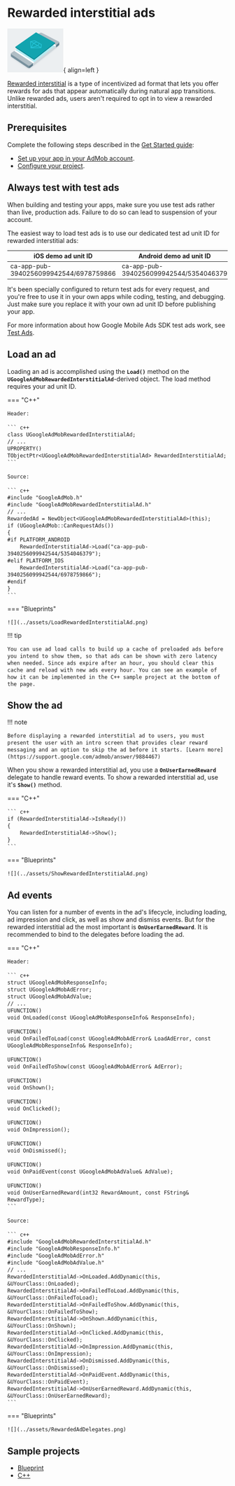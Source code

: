 # Rewarded interstitial ads

![](../assets/format-rewarded-interstitial.png){ align=left }

[Rewarded interstitial](https://support.google.com/admob/answer/9884467) is a type of incentivized ad format that lets you offer rewards for ads that appear automatically during natural app transitions. Unlike rewarded ads, users aren't required to opt in to view a rewarded interstitial.

## Prerequisites

Complete the following steps described in the [Get Started guide](../index.md):

-   [Set up your app in your AdMob account](../index.md#set-up-your-app-in-your-admob-account).
-   [Configure your project](../index.md#configure-your-project).

## Always test with test ads

When building and testing your apps, make sure you use test ads rather than live, production ads. Failure to do so can lead to suspension of your account.

The easiest way to load test ads is to use our dedicated test ad unit ID for rewarded interstitial ads:

| iOS demo ad unit ID                    | Android demo ad unit ID                |
| -------------------------------------- | -------------------------------------- |
| ca-app-pub-3940256099942544/6978759866 | ca-app-pub-3940256099942544/5354046379 |

It's been specially configured to return test ads for every request, and you're free to use it in your own apps while coding, testing, and debugging. Just make sure you replace it with your own ad unit ID before publishing your app.

For more information about how Google Mobile Ads SDK test ads work, see [Test Ads](../enable-test-ads.md).

## Load an ad

Loading an ad is accomplished using the __`Load()`__ method on the __`UGoogleAdMobRewardedInterstitialAd`__-derived object. The load method requires your ad unit ID.

=== "C++"

    Header:

    ``` c++
    class UGoogleAdMobRewardedInterstitialAd;
    // ...
    UPROPERTY()
    TObjectPtr<UGoogleAdMobRewardedInterstitialAd> RewardedInterstitialAd;
    ```

    Source:

    ``` c++
    #include "GoogleAdMob.h"
    #include "GoogleAdMobRewardedInterstitialAd.h"
    // ...
    RewardedAd = NewObject<UGoogleAdMobRewardedInterstitialAd>(this);
    if (UGoogleAdMob::CanRequestAds())
    {
    #if PLATFORM_ANDROID
        RewardedInterstitialAd->Load("ca-app-pub-3940256099942544/5354046379");
    #elif PLATFORM_IOS
        RewardedInterstitialAd->Load("ca-app-pub-3940256099942544/6978759866");
    #endif
    }
    ```

=== "Blueprints"

    ![](../assets/LoadRewardedInterstitialAd.png)

!!! tip

    You can use ad load calls to build up a cache of preloaded ads before you intend to show them, so that ads can be shown with zero latency when needed. Since ads expire after an hour, you should clear this cache and reload with new ads every hour. You can see an example of how it can be implemented in the C++ sample project at the bottom of the page.

## Show the ad

!!! note

    Before displaying a rewarded interstitial ad to users, you must present the user with an intro screen that provides clear reward messaging and an option to skip the ad before it starts. [Learn more](https://support.google.com/admob/answer/9884467)

When you show a rewarded interstitial ad, you use a __`OnUserEarnedReward`__ delegate to handle reward events. To show a rewarded interstitial ad, use it's __`Show()`__ method.

=== "C++"

    ``` c++
    if (RewardedInterstitialAd->IsReady())
    {
        RewardedInterstitialAd->Show();
    }
    ```

=== "Blueprints"

    ![](../assets/ShowRewardedInterstitialAd.png)

## Ad events

You can listen for a number of events in the ad's lifecycle, including loading, ad impression and click, as well as show and dismiss events. But for the rewarded interstitial ad the most important is __`OnUserEarnedReward`__. It is recommended to bind to the delegates before loading the ad.

=== "C++"

    Header:

    ``` c++
    struct UGoogleAdMobResponseInfo;
    struct UGoogleAdMobAdError;
    struct UGoogleAdMobAdValue;
    // ...
    UFUNCTION()
    void OnLoaded(const UGoogleAdMobResponseInfo& ResponseInfo);

    UFUNCTION()
    void OnFailedToLoad(const UGoogleAdMobAdError& LoadAdError, const UGoogleAdMobResponseInfo& ResponseInfo);

    UFUNCTION()
    void OnFailedToShow(const UGoogleAdMobAdError& AdError);

    UFUNCTION()
    void OnShown();

    UFUNCTION()
    void OnClicked();

    UFUNCTION()
    void OnImpression();

    UFUNCTION()
    void OnDismissed();

    UFUNCTION()
    void OnPaidEvent(const UGoogleAdMobAdValue& AdValue);

    UFUNCTION()
    void OnUserEarnedReward(int32 RewardAmount, const FString& RewardType);
    ```

    Source:

    ``` c++
    #include "GoogleAdMobRewardedInterstitialAd.h"
    #include "GoogleAdMobResponseInfo.h"
    #include "GoogleAdMobAdError.h"
    #include "GoogleAdMobAdValue.h"
    // ...
    RewardedInterstitialAd->OnLoaded.AddDynamic(this, &UYourClass::OnLoaded);
    RewardedInterstitialAd->OnFailedToLoad.AddDynamic(this, &UYourClass::OnFailedToLoad);
    RewardedInterstitialAd->OnFailedToShow.AddDynamic(this, &UYourClass::OnFailedToShow);
    RewardedInterstitialAd->OnShown.AddDynamic(this, &UYourClass::OnShown);
    RewardedInterstitialAd->OnClicked.AddDynamic(this, &UYourClass::OnClicked);
    RewardedInterstitialAd->OnImpression.AddDynamic(this, &UYourClass::OnImpression);
    RewardedInterstitialAd->OnDismissed.AddDynamic(this, &UYourClass::OnDismissed);
    RewardedInterstitialAd->OnPaidEvent.AddDynamic(this, &UYourClass::OnPaidEvent);
    RewardedInterstitialAd->OnUserEarnedReward.AddDynamic(this, &UYourClass::OnUserEarnedReward);
    ```

=== "Blueprints"

    ![](../assets/RewardedAdDelegates.png)

## Sample projects

- [Blueprint](https://deepinnothing.github.io/sample-projects/unreal-engine/google-admob/GoogleAdMobBP.zip)
- [C++](https://deepinnothing.github.io/sample-projects/unreal-engine/google-admob/GoogleAdMobCPP.zip) 